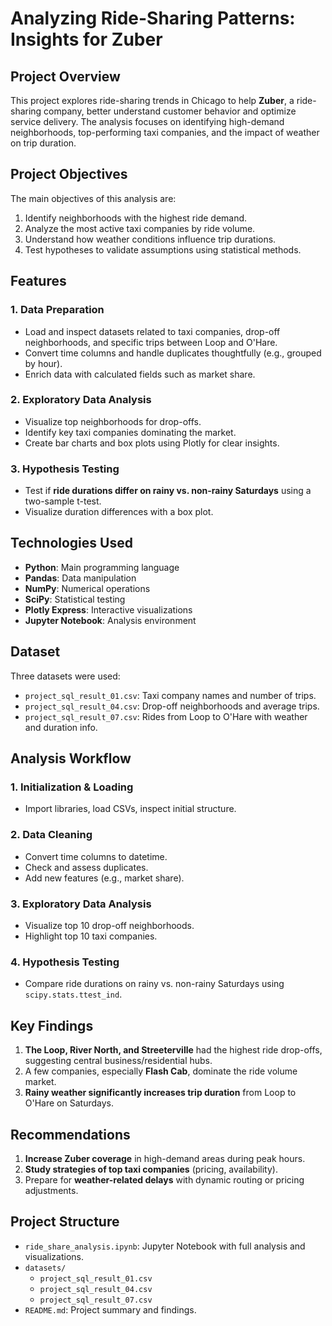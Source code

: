 # Analyzing Ride-Sharing Patterns: Insights for Zuber

## Project Overview

This project explores ride-sharing trends in Chicago to help **Zuber**, a ride-sharing company, better understand customer behavior and optimize service delivery. The analysis focuses on identifying high-demand neighborhoods, top-performing taxi companies, and the impact of weather on trip duration.

## Project Objectives

The main objectives of this analysis are:
1. Identify neighborhoods with the highest ride demand.
2. Analyze the most active taxi companies by ride volume.
3. Understand how weather conditions influence trip durations.
4. Test hypotheses to validate assumptions using statistical methods.

## Features

### 1. Data Preparation
- Load and inspect datasets related to taxi companies, drop-off neighborhoods, and specific trips between Loop and O'Hare.
- Convert time columns and handle duplicates thoughtfully (e.g., grouped by hour).
- Enrich data with calculated fields such as market share.

### 2. Exploratory Data Analysis
- Visualize top neighborhoods for drop-offs.
- Identify key taxi companies dominating the market.
- Create bar charts and box plots using Plotly for clear insights.

### 3. Hypothesis Testing
- Test if **ride durations differ on rainy vs. non-rainy Saturdays** using a two-sample t-test.
- Visualize duration differences with a box plot.

## Technologies Used

- **Python**: Main programming language
- **Pandas**: Data manipulation
- **NumPy**: Numerical operations
- **SciPy**: Statistical testing
- **Plotly Express**: Interactive visualizations
- **Jupyter Notebook**: Analysis environment

## Dataset

Three datasets were used:
- `project_sql_result_01.csv`: Taxi company names and number of trips.
- `project_sql_result_04.csv`: Drop-off neighborhoods and average trips.
- `project_sql_result_07.csv`: Rides from Loop to O'Hare with weather and duration info.

## Analysis Workflow

### 1. Initialization & Loading
- Import libraries, load CSVs, inspect initial structure.

### 2. Data Cleaning
- Convert time columns to datetime.
- Check and assess duplicates.
- Add new features (e.g., market share).

### 3. Exploratory Data Analysis
- Visualize top 10 drop-off neighborhoods.
- Highlight top 10 taxi companies.

### 4. Hypothesis Testing
- Compare ride durations on rainy vs. non-rainy Saturdays using `scipy.stats.ttest_ind`.

## Key Findings

1. **The Loop, River North, and Streeterville** had the highest ride drop-offs, suggesting central business/residential hubs.
2. A few companies, especially **Flash Cab**, dominate the ride volume market.
3. **Rainy weather significantly increases trip duration** from Loop to O'Hare on Saturdays.

## Recommendations

1. **Increase Zuber coverage** in high-demand areas during peak hours.
2. **Study strategies of top taxi companies** (pricing, availability).
3. Prepare for **weather-related delays** with dynamic routing or pricing adjustments.

## Project Structure

- `ride_share_analysis.ipynb`: Jupyter Notebook with full analysis and visualizations.
- `datasets/`
    - `project_sql_result_01.csv`
    - `project_sql_result_04.csv`
    - `project_sql_result_07.csv`
- `README.md`: Project summary and findings.